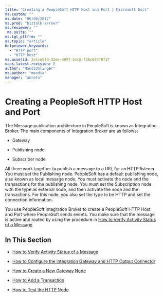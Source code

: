 ```yaml
---
title: "Creating a PeopleSoft HTTP Host and Port | Microsoft Docs"
ms.custom: ""
ms.date: "06/08/2017"
ms.prod: "biztalk-server"
ms.reviewer: ""
 ms.suite: ""
ms.tgt_pltfrm: ""
ms.topic: "article"
helpviewer_keywords: 
  - "HTTP port"
  - "HTTP host"
ms.assetid: 3e1ce5fd-32ee-409f-b4c8-f2bc68470f17
caps.latest.revision: 8
author: "MandiOhlinger"
ms.author: "mandia"
manager: "anneta"
---
```

# Creating a PeopleSoft HTTP Host and Port
The Message publication architecture in PeopleSoft is known as Integration Broker. The main components of Integration Broker are as follows:  
  
-   Gateway  
  
-   Publishing node  
  
-   Subscriber node  
  
 All three work together to publish a message to a URL for an HTTP listener. You must set the Publishing node. PeopleSoft has a default publishing node, also known as local message node. You must activate the node and the transactions for the publishing node. You must set the Subscription node with the type as external node, and then activate the node and the transactions. For this node, you also set the type to be HTTP and set the connection information.  
  
 You use PeopleSoft Integration Broker to create a PeopleSoft HTTP Host and Port where PeopleSoft sends events. You make sure that the message is active and routed by using the procedure in [How to Verify Activity Status of a Message](../core/how-to-verify-activity-status-of-a-message.md).  
  
## In This Section  
  
-   [How to Verify Activity Status of a Message](../core/how-to-verify-activity-status-of-a-message.md)  
  
-   [How to Configure the Integration Gateway and HTTP Output Connector](../core/how-to-configure-the-integration-gateway-and-http-output-connector.md)  
  
-   [How to Create a New Gateway Node](../core/how-to-create-a-new-gateway-node.md)  
  
-   [How to Add a Transaction](../core/how-to-add-a-transaction.md)  
  
-   [How to Test the HTTP Node](../core/how-to-test-the-http-node.md)